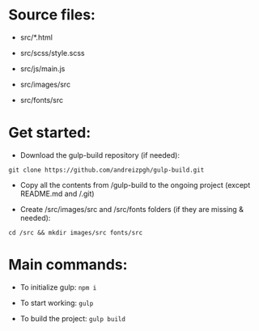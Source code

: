 # Source files:

- src/*.html

- src/scss/style.scss

- src/js/main.js

- src/images/src

- src/fonts/src

# Get started:

- Download the gulp-build repository (if needed):

```
git clone https://github.com/andreizpgh/gulp-build.git
```

- Copy all the contents from /gulp-build to the ongoing project (except README.md and /.git)

- Create /src/images/src and /src/fonts folders (if they are missing & needed):

```
cd /src && mkdir images/src fonts/src
```

# Main commands:

- To initialize gulp: `npm i`

- To start working: `gulp`

- To build the project: `gulp build`
